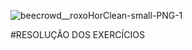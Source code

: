 ![beecrowd__roxoHorClean-small-PNG-1](https://user-images.githubusercontent.com/86995782/155325526-3b611932-396b-450c-9a42-d02bb3f4a65c.png)

#RESOLUÇÃO DOS EXERCÍCIOS

